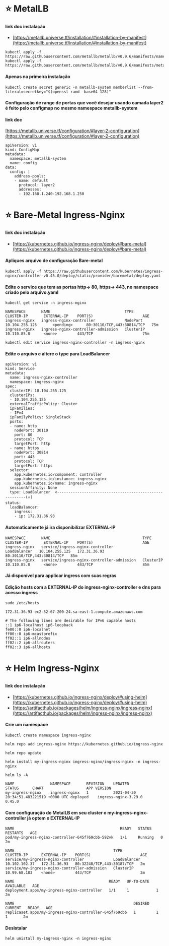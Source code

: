 # ⭐ MetalLB

#### link doc instalação

- [https://metallb.universe.tf/installation/#installation-by-manifest](https://metallb.universe.tf/installation/#installation-by-manifest)

```
kubectl apply -f https://raw.githubusercontent.com/metallb/metallb/v0.9.6/manifests/namespace.yaml
kubectl apply -f https://raw.githubusercontent.com/metallb/metallb/v0.9.6/manifests/metallb.yaml

```

#### Apenas na primeira instalação

```
kubectl create secret generic -n metallb-system memberlist --from-literal=secretkey="$(openssl rand -base64 128)"
```

#### Configuração de range de portas que você desejar usando camada layer2 é feito pelo configmap no mesmo namespace metallb-system

#### link doc

[https://metallb.universe.tf/configuration/#layer-2-configuration](https://metallb.universe.tf/configuration/#layer-2-configuration)

```
apiVersion: v1
kind: ConfigMap
metadata:
  namespace: metallb-system
  name: config
data:
  config: |
    address-pools:
    - name: default
      protocol: layer2
      addresses:
      - 192.168.1.240-192.168.1.250
```

# ⭐ Bare-Metal Ingress-Nginx

#### link doc instalação

- [https://kubernetes.github.io/ingress-nginx/deploy/#bare-metal](https://kubernetes.github.io/ingress-nginx/deploy/#bare-metal)

#### Apliques arquivo de configuração Bare-metal

```
kubectl apply -f https://raw.githubusercontent.com/kubernetes/ingress-nginx/controller-v0.45.0/deploy/static/provider/baremetal/deploy.yaml
```

#### Edite o service que tem as portas http-> 80, https-> 443, no namespace criado pelo arquivo.yaml

```
kubectl get service -n ingress-nginx
```

```
NAMESPACE       NAME                                 TYPE           CLUSTER-IP       EXTERNAL-IP    PORT(S)                      AGE
ingress-nginx   ingress-nginx-controller             NodePort   10.104.255.125       <pending>      80:30110/TCP,443:30814/TCP   75m
ingress-nginx   ingress-nginx-controller-admission   ClusterIP      10.110.85.8      <none>         443/TCP                      75m
```

```
kubectl edit service ingress-nginx-controller -n ingress-nginx
```

#### Edite o arquivo e altere o type para LoadBalancer

```
apiVersion: v1
kind: Service
metadata:
  name: ingress-nginx-controller
  namespace: ingress-nginx
spec:
  clusterIP: 10.104.255.125
  clusterIPs:
  - 10.104.255.125
  externalTrafficPolicy: Cluster
  ipFamilies:
  - IPv4
  ipFamilyPolicy: SingleStack
  ports:
  - name: http
    nodePort: 30110
    port: 80
    protocol: TCP
    targetPort: http
  - name: https
    nodePort: 30814
    port: 443
    protocol: TCP
    targetPort: https
  selector:
    app.kubernetes.io/component: controller
    app.kubernetes.io/instance: ingress-nginx
    app.kubernetes.io/name: ingress-nginx
  sessionAffinity: None
  type: LoadBalancer  <--------------------------------------------------------(⭐)
status:
  loadBalancer:
    ingress:
    - ip: 172.31.36.93

```

#### Automaticamente já ira disponibilizar EXTERNAL-IP

```
NAMESPACE       NAME                                         TYPE           CLUSTER-IP       EXTERNAL-IP    PORT(S)                      AGE
ingress-nginx   service/ingress-nginx-controller             LoadBalancer   10.104.255.125   172.31.36.93   80:30110/TCP,443:30814/TCP   85m
ingress-nginx   service/ingress-nginx-controller-admission   ClusterIP      10.110.85.8      <none>         443/TCP                      85m
```

#### Já disponível para applicar ingress com suas regras

#### Edição hosts com a EXTERNAL-IP do ingress-nginx-controller e dns para acesso ingress

```
sudo /etc/hosts

172.31.36.93 ec2-52-67-200-24.sa-east-1.compute.amazonaws.com

# The following lines are desirable for IPv6 capable hosts
::1 ip6-localhost ip6-loopback
fe00::0 ip6-localnet
ff00::0 ip6-mcastprefix
ff02::1 ip6-allnodes
ff02::2 ip6-allrouters
ff02::3 ip6-allhosts
```

# ⭐ Helm Ingress-Nginx

#### link doc instalação

- [https://kubernetes.github.io/ingress-nginx/deploy/#using-helm](https://kubernetes.github.io/ingress-nginx/deploy/#using-helm)
- [https://artifacthub.io/packages/helm/ingress-nginx/ingress-nginx](https://artifacthub.io/packages/helm/ingress-nginx/ingress-nginx)

#### Crie um namespace

```
kubectl create namespace ingress-nginx
```

```
helm repo add ingress-nginx https://kubernetes.github.io/ingress-nginx

helm repo update

helm install my-ingress-nginx ingress-nginx/ingress-nginx -n ingress-nginx
```

```
helm ls -A
```

```
NAME            	NAMESPACE    	REVISION	UPDATED                                	STATUS  	CHART               	APP VERSION
my-ingress-nginx	ingress-nginx	1       	2021-04-30 20:34:51.483221519 +0000 UTC	deployed	ingress-nginx-3.29.0	0.45.0
```

#### Com configuração do MetalLB em seu cluster o my-ingress-nginx-controller já optem o EXTERNAL-IP

```
NAME                                               READY   STATUS    RESTARTS   AGE
pod/my-ingress-nginx-controller-645f769cbb-592vk   1/1     Running   0          2m

NAME                                            TYPE           CLUSTER-IP      EXTERNAL-IP    PORT(S)                      AGE
service/my-ingress-nginx-controller             LoadBalancer   10.102.102.37   172.31.36.93   80:32248/TCP,443:30187/TCP   2m
service/my-ingress-nginx-controller-admission   ClusterIP      10.99.68.183    <none>         443/TCP                      2m

NAME                                          READY   UP-TO-DATE   AVAILABLE   AGE
deployment.apps/my-ingress-nginx-controller   1/1     1            1           2m

NAME                                                     DESIRED   CURRENT   READY   AGE
replicaset.apps/my-ingress-nginx-controller-645f769cbb   1         1         1       2m

```

#### Desistalar

```
helm unistall my-ingress-nginx -n ingress-nginx
```
